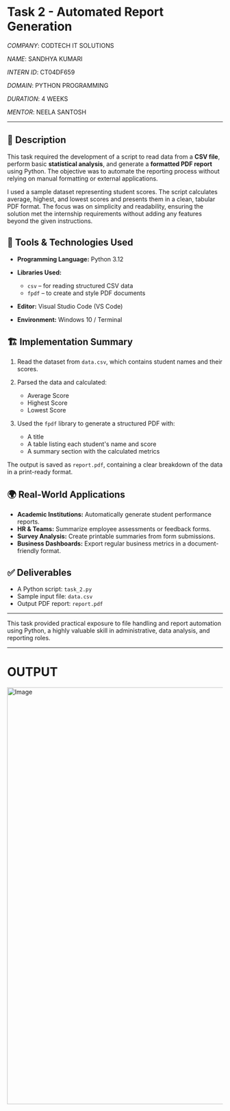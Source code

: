 # Task 2 - Automated Report Generation

*COMPANY*: CODTECH IT SOLUTIONS

*NAME*: SANDHYA KUMARI

*INTERN ID*: CT04DF659

*DOMAIN*: PYTHON PROGRAMMING

*DURATION*: 4 WEEKS

*MENTOR*: NEELA SANTOSH

---


## 📄 Description

This task required the development of a script to read data from a **CSV file**, perform basic **statistical analysis**, and generate a **formatted PDF report** using Python. The objective was to automate the reporting process without relying on manual formatting or external applications.

I used a sample dataset representing student scores. The script calculates average, highest, and lowest scores and presents them in a clean, tabular PDF format. The focus was on simplicity and readability, ensuring the solution met the internship requirements without adding any features beyond the given instructions.

## 🧰 Tools & Technologies Used

* **Programming Language:** Python 3.12
* **Libraries Used:**

  * `csv` – for reading structured CSV data
  * `fpdf` – to create and style PDF documents
* **Editor:** Visual Studio Code (VS Code)
* **Environment:** Windows 10 / Terminal

## 🏗️ Implementation Summary

1. Read the dataset from `data.csv`, which contains student names and their scores.
2. Parsed the data and calculated:

   * Average Score
   * Highest Score
   * Lowest Score
3. Used the `fpdf` library to generate a structured PDF with:

   * A title
   * A table listing each student's name and score
   * A summary section with the calculated metrics

The output is saved as `report.pdf`, containing a clear breakdown of the data in a print-ready format.

## 🌍 Real-World Applications

* **Academic Institutions:** Automatically generate student performance reports.
* **HR & Teams:** Summarize employee assessments or feedback forms.
* **Survey Analysis:** Create printable summaries from form submissions.
* **Business Dashboards:** Export regular business metrics in a document-friendly format.

## ✅ Deliverables

* A Python script: `task_2.py`
* Sample input file: `data.csv`
* Output PDF report: `report.pdf`

---

This task provided practical exposure to file handling and report automation using Python, a highly valuable skill in administrative, data analysis, and reporting roles.

---


# OUTPUT

<img width="1916" height="972" alt="Image" src="https://github.com/user-attachments/assets/53384fe6-c06b-4bd2-8585-21c01ea96515" />

